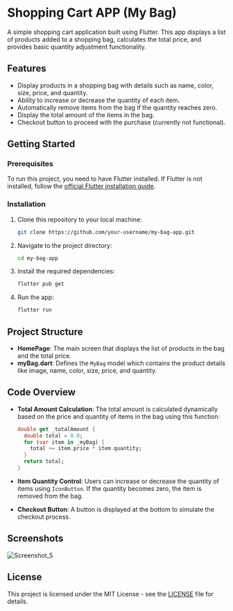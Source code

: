 # Shopping Cart APP (My Bag)

A simple shopping cart application built using Flutter. This app displays a list of products added to a shopping bag, calculates the total price, and provides basic quantity adjustment functionality.

## Features

- Display products in a shopping bag with details such as name, color, size, price, and quantity.
- Ability to increase or decrease the quantity of each item.
- Automatically remove items from the bag if the quantity reaches zero.
- Display the total amount of the items in the bag.
- Checkout button to proceed with the purchase (currently not functional).

## Getting Started

### Prerequisites

To run this project, you need to have Flutter installed. If Flutter is not installed, follow the [official Flutter installation guide](https://flutter.dev/docs/get-started/install).

### Installation

1. Clone this repository to your local machine:

    ```bash
    git clone https://github.com/your-username/my-bag-app.git
    ```

2. Navigate to the project directory:

    ```bash
    cd my-bag-app
    ```

3. Install the required dependencies:

    ```bash
    flutter pub get
    ```

4. Run the app:

    ```bash
    flutter run
    ```

## Project Structure

- **HomePage**: The main screen that displays the list of products in the bag and the total price.
- **myBag.dart**: Defines the `MyBag` model which contains the product details like image, name, color, size, price, and quantity.

## Code Overview

- **Total Amount Calculation**: The total amount is calculated dynamically based on the price and quantity of items in the bag using this function:

    ```dart
    double get _totalAmount {
      double total = 0.0;
      for (var item in _myBag) {
        total += item.price * item.quantity;
      }
      return total;
    }
    ```

- **Item Quantity Control**: Users can increase or decrease the quantity of items using `IconButton`. If the quantity becomes zero, the item is removed from the bag.

- **Checkout Button**: A button is displayed at the bottom to simulate the checkout process.

## Screenshots
![Screenshot_5](https://github.com/user-attachments/assets/55b0008a-1d79-473c-be9b-06ccc11dc0c3)



## License

This project is licensed under the MIT License - see the [LICENSE](LICENSE) file for details.


